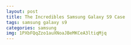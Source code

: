 ```yaml
---
layout: post
title: The Incredibles Samsung Galaxy S9 Case
tags: samsung galaxy s9
categories: samsung
img: 1PXbFQqZzo1auXNoaJBeMKCeA3ltiqMjq
---
```

